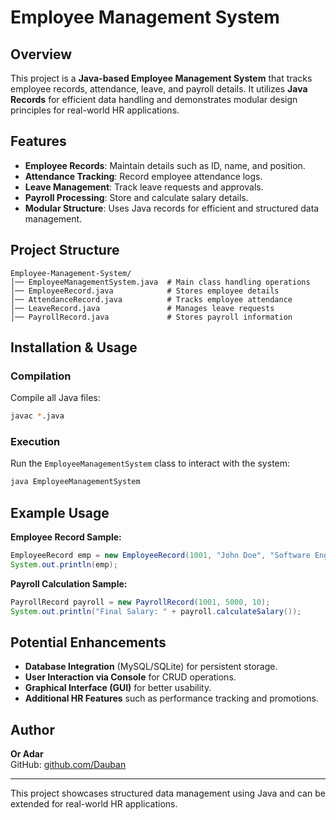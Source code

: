 # Employee Management System

## Overview
This project is a **Java-based Employee Management System** that tracks employee records, attendance, leave, and payroll details. It utilizes **Java Records** for efficient data handling and demonstrates modular design principles for real-world HR applications.

## Features
- **Employee Records**: Maintain details such as ID, name, and position.
- **Attendance Tracking**: Record employee attendance logs.
- **Leave Management**: Track leave requests and approvals.
- **Payroll Processing**: Store and calculate salary details.
- **Modular Structure**: Uses Java records for efficient and structured data management.

## Project Structure
```
Employee-Management-System/
│── EmployeeManagementSystem.java  # Main class handling operations
│── EmployeeRecord.java            # Stores employee details
│── AttendanceRecord.java          # Tracks employee attendance
│── LeaveRecord.java               # Manages leave requests
│── PayrollRecord.java             # Stores payroll information
```

## Installation & Usage
### Compilation
Compile all Java files:
```sh
javac *.java
```

### Execution
Run the `EmployeeManagementSystem` class to interact with the system:
```sh
java EmployeeManagementSystem
```

## Example Usage
**Employee Record Sample:**
```java
EmployeeRecord emp = new EmployeeRecord(1001, "John Doe", "Software Engineer");
System.out.println(emp);
```

**Payroll Calculation Sample:**
```java
PayrollRecord payroll = new PayrollRecord(1001, 5000, 10);
System.out.println("Final Salary: " + payroll.calculateSalary());
```

## Potential Enhancements
- **Database Integration** (MySQL/SQLite) for persistent storage.
- **User Interaction via Console** for CRUD operations.
- **Graphical Interface (GUI)** for better usability.
- **Additional HR Features** such as performance tracking and promotions.

## Author
**Or Adar**  
GitHub: [github.com/Dauban](https://github.com/Dauban)  

---
This project showcases structured data management using Java and can be extended for real-world HR applications.

